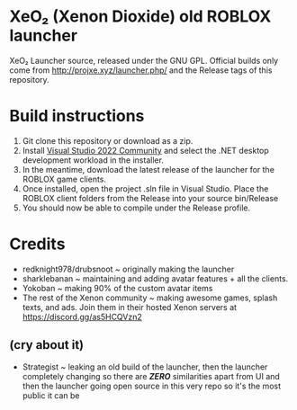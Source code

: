 # XeO₂ (Xenon Dioxide) old ROBLOX launcher
XeO₂ Launcher source, released under the GNU GPL. Official builds only come from http://projxe.xyz/launcher.php/ and the Release tags of this repository.

# Build instructions
1) Git clone this repository or download as a zip.
2) Install [Visual Studio 2022 Community](https://visualstudio.microsoft.com/thank-you-downloading-visual-studio/?sku=Community&channel=Release&version=VS2022&source=VSLandingPage&cid=2030&passive=false) and select the .NET desktop development workload in the installer.
3) In the meantime, download the latest release of the launcher for the ROBLOX game clients.
4) Once installed, open the project .sln file in Visual Studio. Place the ROBLOX client folders from the Release into your source bin/Release
5) You should now be able to compile under the Release profile.

# Credits
- redknight978/drubsnoot ~ originally making the launcher
- sharklebanan ~ maintaining and adding avatar features + all the clients.
- Yokoban ~ making 90% of the custom avatar items
- The rest of the Xenon community ~ making awesome games, splash texts, and ads. Join them in their hosted Xenon servers at https://discord.gg/as5HCQVzn2

## (cry about it)
- Strategist ~ leaking an old build of the launcher, then the launcher completely changing so there are ***ZERO*** similarities apart from UI and then the launcher going open source in this very repo so it's the most public it can be
